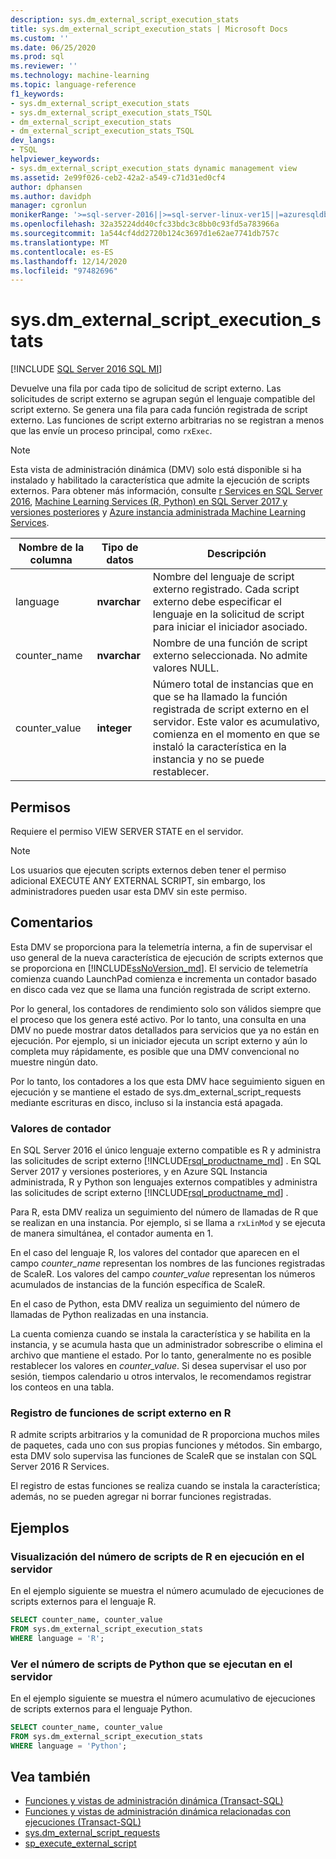 ```yaml
---
description: sys.dm_external_script_execution_stats
title: sys.dm_external_script_execution_stats | Microsoft Docs
ms.custom: ''
ms.date: 06/25/2020
ms.prod: sql
ms.reviewer: ''
ms.technology: machine-learning
ms.topic: language-reference
f1_keywords:
- sys.dm_external_script_execution_stats
- sys.dm_external_script_execution_stats_TSQL
- dm_external_script_execution_stats
- dm_external_script_execution_stats_TSQL
dev_langs:
- TSQL
helpviewer_keywords:
- sys.dm_external_script_execution_stats dynamic management view
ms.assetid: 2e99f026-ceb2-42a2-a549-c71d31ed0cf4
author: dphansen
ms.author: davidph
manager: cgronlun
monikerRange: '>=sql-server-2016||>=sql-server-linux-ver15||=azuresqldb-mi-current'
ms.openlocfilehash: 32a35224dd40cfc33bdc3c8bb0c93fd5a783966a
ms.sourcegitcommit: 1a544cf4dd2720b124c3697d1e62ae7741db757c
ms.translationtype: MT
ms.contentlocale: es-ES
ms.lasthandoff: 12/14/2020
ms.locfileid: "97482696"
---
```

# <a name="sysdm_external_script_execution_stats"></a>sys.dm_external_script_execution_stats
[!INCLUDE [SQL Server 2016 SQL MI](../../includes/applies-to-version/sqlserver2016-asdbmi.md)]

Devuelve una fila por cada tipo de solicitud de script externo. Las solicitudes de script externo se agrupan según el lenguaje compatible del script externo. Se genera una fila para cada función registrada de script externo. Las funciones de script externo arbitrarias no se registran a menos que las envíe un proceso principal, como `rxExec`.
  
> [!NOTE]  
> Esta vista de administración dinámica (DMV) solo está disponible si ha instalado y habilitado la característica que admite la ejecución de scripts externos. Para obtener más información, consulte [r Services en SQL Server 2016](../../machine-learning/r/sql-server-r-services.md), [Machine Learning Services (R, Python) en SQL Server 2017 y versiones posteriores](../../machine-learning/sql-server-machine-learning-services.md) y [Azure instancia administrada Machine Learning Services](/azure/azure-sql/managed-instance/machine-learning-services-overview).
  
|Nombre de la columna|Tipo de datos|Descripción|  
|-----------------|---------------|-----------------|  
|language|**nvarchar**|Nombre del lenguaje de script externo registrado. Cada script externo debe especificar el lenguaje en la solicitud de script para iniciar el iniciador asociado. |  
|counter_name|**nvarchar**|Nombre de una función de script externo seleccionada. No admite valores NULL.|  
|counter_value|**integer**|Número total de instancias que en que se ha llamado la función registrada de script externo en el servidor. Este valor es acumulativo, comienza en el momento en que se instaló la característica en la instancia y no se puede restablecer.|  

## <a name="permissions"></a>Permisos

 Requiere el permiso VIEW SERVER STATE en el servidor.  
  
> [!NOTE]  
> Los usuarios que ejecuten scripts externos deben tener el permiso adicional EXECUTE ANY EXTERNAL SCRIPT, sin embargo, los administradores pueden usar esta DMV sin este permiso.
  
## <a name="remarks"></a>Comentarios

  Esta DMV se proporciona para la telemetría interna, a fin de supervisar el uso general de la nueva característica de ejecución de scripts externos que se proporciona en [!INCLUDE[ssNoVersion_md](../../includes/ssnoversion-md.md)]. El servicio de telemetría comienza cuando LaunchPad comienza e incrementa un contador basado en disco cada vez que se llama una función registrada de script externo.

Por lo general, los contadores de rendimiento solo son válidos siempre que el proceso que los genera esté activo. Por lo tanto, una consulta en una DMV no puede mostrar datos detallados para servicios que ya no están en ejecución. Por ejemplo, si un iniciador ejecuta un script externo y aún lo completa muy rápidamente, es posible que una DMV convencional no muestre ningún dato.

Por lo tanto, los contadores a los que esta DMV hace seguimiento siguen en ejecución y se mantiene el estado de sys.dm_external_script_requests mediante escrituras en disco, incluso si la instancia está apagada.

### <a name="counter-values"></a>Valores de contador

En SQL Server 2016 el único lenguaje externo compatible es R y administra las solicitudes de script externo [!INCLUDE[rsql_productname_md](../../includes/rsql-productname-md.md)] . En SQL Server 2017 y versiones posteriores, y en Azure SQL Instancia administrada, R y Python son lenguajes externos compatibles y administra las solicitudes de script externo [!INCLUDE[rsql_productname_md](../../includes/rsql-productnamenew-md.md)] .

Para R, esta DMV realiza un seguimiento del número de llamadas de R que se realizan en una instancia. Por ejemplo, si se llama a `rxLinMod` y se ejecuta de manera simultánea, el contador aumenta en 1.

En el caso del lenguaje R, los valores del contador que aparecen en el campo *counter_name* representan los nombres de las funciones registradas de ScaleR. Los valores del campo *counter_value* representan los números acumulados de instancias de la función específica de ScaleR. 

En el caso de Python, esta DMV realiza un seguimiento del número de llamadas de Python realizadas en una instancia.

La cuenta comienza cuando se instala la característica y se habilita en la instancia, y se acumula hasta que un administrador sobrescribe o elimina el archivo que mantiene el estado. Por lo tanto, generalmente no es posible restablecer los valores en *counter_value*. Si desea supervisar el uso por sesión, tiempos calendario u otros intervalos, le recomendamos registrar los conteos en una tabla.

### <a name="registration-of-external-script-functions-in-r"></a>Registro de funciones de script externo en R

R admite scripts arbitrarios y la comunidad de R proporciona muchos miles de paquetes, cada uno con sus propias funciones y métodos. Sin embargo, esta DMV solo supervisa las funciones de ScaleR que se instalan con SQL Server 2016 R Services.

El registro de estas funciones se realiza cuando se instala la característica; además, no se pueden agregar ni borrar funciones registradas.

## <a name="examples"></a>Ejemplos  
  
### <a name="viewing-the-number-of-r-scripts-run-on-the-server"></a>Visualización del número de scripts de R en ejecución en el servidor

 En el ejemplo siguiente se muestra el número acumulado de ejecuciones de scripts externos para el lenguaje R.  
  
```sql
SELECT counter_name, counter_value
FROM sys.dm_external_script_execution_stats
WHERE language = 'R';
```  

### <a name="viewing-the-number-of-python-scripts-run-on-the-server"></a>Ver el número de scripts de Python que se ejecutan en el servidor

En el ejemplo siguiente se muestra el número acumulativo de ejecuciones de scripts externos para el lenguaje Python.  
  
```sql
SELECT counter_name, counter_value
FROM sys.dm_external_script_execution_stats
WHERE language = 'Python';
```  

## <a name="see-also"></a>Vea también

+ [Funciones y vistas de administración dinámica &#40;Transact-SQL&#41;](~/relational-databases/system-dynamic-management-views/system-dynamic-management-views.md)
+ [Funciones y vistas de administración dinámica relacionadas con ejecuciones &#40;Transact-SQL&#41;](../../relational-databases/system-dynamic-management-views/execution-related-dynamic-management-views-and-functions-transact-sql.md)
+ [sys.dm_external_script_requests](../../relational-databases/system-dynamic-management-views/sys-dm-external-script-requests.md)  
+ [sp_execute_external_script](../../relational-databases/system-stored-procedures/sp-execute-external-script-transact-sql.md)  
